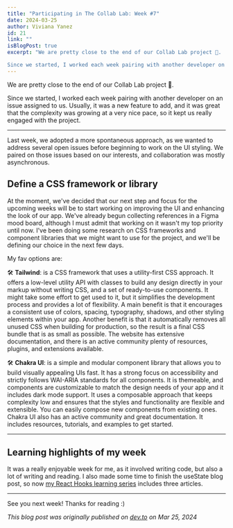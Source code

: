 ```yaml
---
title: "Participating in The Collab Lab: Week #7"
date: 2024-03-25
author: Viviana Yanez
id: 21
link: ""
isBlogPost: true
excerpt: "We are pretty close to the end of our Collab Lab project 🤯.

Since we started, I worked each week pairing with another developer on an issue assigned to us. Usually, it was a new feature to add, and it was great that the complexity was growing at a very nice pace, so it kept us really engaged with the project."
---
```


We are pretty close to the end of our Collab Lab project 🤯.

Since we started, I worked each week pairing with another developer on an issue assigned to us. Usually, it was a new feature to add, and it was great that the complexity was growing at a very nice pace, so it kept us really engaged with the project.

---

Last week, we adopted a more spontaneous approach, as we wanted to address several open issues before beginning to work on the UI styling. We paired on those issues based on our interests, and collaboration was mostly asynchronous.

## Define a CSS framework or library

At the moment, we've decided that our next step and focus for the upcoming weeks will be to start working on improving the UI and enhancing the look of our app. We've already begun collecting references in a Figma mood board, although I must admit that working on it wasn't my top priority until now. I've been doing some research on CSS frameworks and component libraries that we might want to use for the project, and we'll be defining our choice in the next few days.

My fav options are:

🛠️ **Tailwind**: is a CSS framework that uses a utility-first CSS approach. It offers a low-level utility API with classes to build any design directly in your markup without writing CSS, and a set of ready-to-use components.
It might take some effort to get used to it, but it simplifies the development process and provides a lot of flexibility. A main benefit is that it encourages a consistent use of colors, spacing, typography, shadows, and other styling elements within your app.
Another benefit is that it automatically removes all unused CSS when building for production, so the result is a final CSS bundle that is as small as possible.
The website has extensive documentation, and there is an active community plenty of resources, plugins, and extensions available.

🛠️ **Chakra UI**: is a simple and modular component library that allows you to build visually appealing UIs fast. It has a strong focus on accessibility and strictly follows WAI-ARIA standards for all components. It is themeable, and components are customizable to match the design needs of your app and it includes dark mode support.
It uses a composable approach that keeps complexity low and ensures that the styles and functionality are flexible and extensible. You can easily compose new components from existing ones.
Chakra UI also has an active community and great documentation. It includes resources, tutorials, and examples to get started.

---

## Learning highlights of my week

It was a really enjoyable week for me, as it involved writing code, but also a lot of writing and reading. I also made some time to finish the useState blog post, so now [my React Hooks learning series](https://dev.to/vivitt/series/26502) includes three articles.

---

See you next week! Thanks for reading :)

_This blog post was originally published on [dev.to](https://dev.to/vivitt/participating-in-the-collab-lab-week-7-1lif) on Mar 25, 2024_
